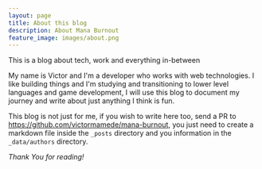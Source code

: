```yaml
---
layout: page
title: About this blog
description: About Mana Burnout
feature_image: images/about.png
---
```


This is a blog about tech, work and everything in-between

My name is Victor and I'm a developer who works with web technologies. I like building things and I'm studying and transitioning to lower level languages and game development, I will use this blog to document my journey and write about just anything I think is fun.

This blog is not just for me, if you wish to write here too, send a PR to <https://github.com/victormamede/mana-burnout>, you just need to create a markdown file inside the `_posts` directory and you information in the `_data/authors` directory.

*Thank You for reading!*
